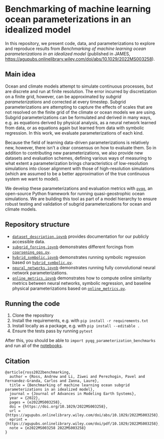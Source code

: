 # Benchmarking of machine learning ocean parameterizations in an idealized model

In this repository, we present code, data, and parameterizations to explore and reproduce results from _Benchmarking of machine learning ocean parameterizations in an idealized model_ (published in JAMES, https://agupubs.onlinelibrary.wiley.com/doi/abs/10.1029/2022MS003258).

## Main idea

Ocean and climate models attempt to simulate continuous processes, but are discrete and run at finite resolution. The error incurred by discretization on a finite grid, however, can be approximated by _subgrid parameterizations_ and corrected at every timestep.  Subgrid parameterizations are attempting to capture the effects of scales that are not resolved on the finite grid of the climate or ocean models we are using. Subgrid parameterizations can be formulated and derived in many ways, e.g. as equations derived by physical analysis, as a neural network learned from data, or as equations again but learned from data with symbolic regression. In this work, we evaluate parameterizations of each kind.

Because the field of learning data-driven parameterizations is relatively new, however, there isn't a clear consensus on how to evaluate them. So in addition to contributing new parameterizations, we also provide new datasets and evaluation schemes, defining various ways of measuring to what extent a parameterization brings characteristics of low-resolution simulations into closer alignment with those of high-resolution simulations (which are assumed to be a better approximation of the true continuous system we want to model). 

We develop these parameterizations and evaluation metrics with [`pyqg`](https://pyqg.readthedocs.io/en/latest/), an open-source Python framework for running quasi-geostrophic ocean simulations. We are building this tool as part of a model hierarchy to ensure robust testing and validation of subgrid parameterizations for ocean and climate models.

## Repository structure

- [`dataset_description.ipynb`](./notebooks/dataset_description.ipynb) provides documentation for our publicly accessible data.
- [`subgrid_forcing.ipynb`](./notebooks/subgrid_forcing.ipynb) demonstrates different forcings from [`coarsening_ops.py`](./src/pyqg_parameterization_benchmarks/coarsening_ops.py).
- [`hybrid_symbolic.ipynb`](./notebooks/hybrid_symbolic.ipynb) demonstrates running symbolic regression based on [`hybrid_symbolic.py`](./src/pyqg_parameterization_benchmarks/hybrid_symbolic.py).
- [`neural_networks.ipynb`](./notebooks/neural_networks.ipynb) demonstrates running fully convolutional neural network parameterizations.
- [`online_metrics.ipynb`](./notebooks/online_metrics.ipynb) demonstrates how to compute online similarity metrics between neural networks, symbolic regression, and baseline physical parameterizations based on [`online_metrics.py`](./src/pyqg_parameterization_benchmarks/online_metrics.py).

## Running the code

1. Clone the repository
2. Install the requirements, e.g. with `pip install -r requirements.txt`
3. Install locally as a package, e.g. with `pip install --editable .`
4. Ensure the tests pass by running `pytest`

After this, you should be able to `import pyqg_parameterization_benchmarks` and run all of the [notebooks](./notebooks).

## Citation

```
@article{ross2022benchmarking,
  author = {Ross, Andrew and Li, Ziwei and Perezhogin, Pavel and Fernandez-Granda, Carlos and Zanna, Laure},
  title = {Benchmarking of machine learning ocean subgrid parameterizations in an idealized model},
  journal = {Journal of Advances in Modeling Earth Systems},
  year = {2022},
  pages = {e2022MS003258},
  doi = {https://doi.org/10.1029/2022MS003258},
  url = {https://agupubs.onlinelibrary.wiley.com/doi/abs/10.1029/2022MS003258},
  eprint = {https://agupubs.onlinelibrary.wiley.com/doi/pdf/10.1029/2022MS003258},
  note = {e2022MS003258 2022MS003258}
}
```
